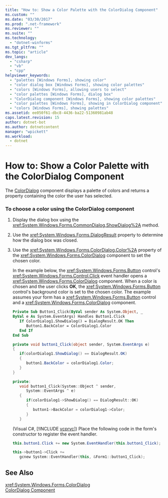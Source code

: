 ```yaml
---
title: "How to: Show a Color Palette with the ColorDialog Component"
ms.custom: ""
ms.date: "03/30/2017"
ms.prod: ".net-framework"
ms.reviewer: ""
ms.suite: ""
ms.technology: 
  - "dotnet-winforms"
ms.tgt_pltfrm: ""
ms.topic: "article"
dev_langs: 
  - "csharp"
  - "vb"
  - "cpp"
helpviewer_keywords: 
  - "palettes [Windows Forms], showing color"
  - "color dialog box [Windows Forms], showing color palettes"
  - "colors [Windows Forms], allowing users to select"
  - "color palettes [Windows Forms], dialog box"
  - "ColorDialog component [Windows Forms], showing color palettes"
  - "color palettes [Windows Forms], showing in ColorDialog component"
  - "colors [Windows Forms], showing palettes"
ms.assetid: ee050f61-dbc8-4436-ba22-51360981ab48
caps.latest.revision: 15
author: dotnet-bot
ms.author: dotnetcontent
manager: "wpickett"
ms.workload: 
  - dotnet
---
```

# How to: Show a Color Palette with the ColorDialog Component
The [ColorDialog](../../../../docs/framework/winforms/controls/colordialog-component-windows-forms.md) component displays a palette of colors and returns a property containing the color the user has selected.  
  
### To choose a color using the ColorDialog component  
  
1. Display the dialog box using the <xref:System.Windows.Forms.CommonDialog.ShowDialog%2A> method.  
  
2. Use the <xref:System.Windows.Forms.DialogResult> property to determine how the dialog box was closed.  
  
3. Use the <xref:System.Windows.Forms.ColorDialog.Color%2A> property of the <xref:System.Windows.Forms.ColorDialog> component to set the chosen color.  
  
    In the example below, the <xref:System.Windows.Forms.Button> control's <xref:System.Windows.Forms.Control.Click> event handler opens a <xref:System.Windows.Forms.ColorDialog> component. When a color is chosen and the user clicks **OK**, the <xref:System.Windows.Forms.Button> control's background color is set to the chosen color. The example assumes your form has a <xref:System.Windows.Forms.Button> control and a <xref:System.Windows.Forms.ColorDialog> component.  
  
   ```vb  
   Private Sub Button1_Click(ByVal sender As System.Object, _  
   ByVal e As System.EventArgs) Handles Button1.Click  
      If ColorDialog1.ShowDialog() = DialogResult.OK Then  
         Button1.BackColor = ColorDialog1.Color  
      End If  
   End Sub  
   ```  
  
   ```csharp  
   private void button1_Click(object sender, System.EventArgs e)  
   {  
      if(colorDialog1.ShowDialog() == DialogResult.OK)  
      {  
         button1.BackColor = colorDialog1.Color;  
      }  
   }  
   ```  
  
   ```cpp  
   private:  
      void button1_Click(System::Object ^ sender,   
         System::EventArgs ^ e)  
      {  
         if(colorDialog1->ShowDialog() == DialogResult::OK)  
         {  
            button1->BackColor = colorDialog1->Color;  
         }  
      }  
   ```  
  
    (Visual C#, [!INCLUDE [vcprvc](../../../../includes/vcprvc-md.md)]) Place the following code in the form's constructor to register the event handler.  
  
   ```csharp  
   this.button1.Click += new System.EventHandler(this.button1_Click);  
   ```  
  
   ```cpp  
   this->button1->Click +=   
      gcnew System::EventHandler(this, &Form1::button1_Click);  
   ```  
  
## See Also  
 <xref:System.Windows.Forms.ColorDialog>  
 [ColorDialog Component](../../../../docs/framework/winforms/controls/colordialog-component-windows-forms.md)
